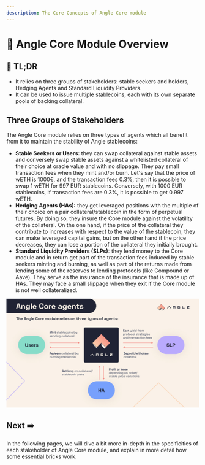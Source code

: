 ```yaml
---
description: The Core Concepts of Angle Core module
---
```


# 🔭 Angle Core Module Overview

## 🔎 TL;DR

- It relies on three groups of stakeholders: stable seekers and holders, Hedging Agents and Standard Liquidity Providers.
- It can be used to issue multiple stablecoins, each with its own separate pools of backing collateral.

## Three Groups of Stakeholders

The Angle Core module relies on three types of agents which all benefit from it to maintain the stability of Angle stablecoins:

- **Stable Seekers or Users:** they can swap collateral against stable assets and conversely swap stable assets against a whitelisted collateral of their choice at oracle value and with no slippage. They pay small transaction fees when they mint and/or burn. Let's say that the price of wETH is 1000€, and the transaction fees 0.3%, then it is possible to swap 1 wETH for 997 EUR stablecoins. Conversely, with 1000 EUR stablecoins, if transaction fees are 0.3%, it is possible to get 0.997 wETH.
- **Hedging Agents (HAs):** they get leveraged positions with the multiple of their choice on a pair collateral/stablecoin in the form of perpetual futures. By doing so, they insure the Core module against the volatility of the collateral. On the one hand, if the price of the collateral they contribute to increases with respect to the value of the stablecoin, they can make leveraged capital gains, but on the other hand if the price decreases, they can lose a portion of the collateral they initially brought.
- **Standard Liquidity Providers (SLPs):** they lend money to the Core module and in return get part of the transaction fees induced by stable seekers minting and burning, as well as part of the returns made from lending some of the reserves to lending protocols (like Compound or Aave). They serve as the insurance of the insurance that is made up of HAs. They may face a small slippage when they exit if the Core module is not well collateralized.

![Angle's Stakeholders](../.gitbook/assets/core-agents-mechanism.jpg)

## Next ➡️

In the following pages, we will dive a bit more in-depth in the specificities of each stakeholder of Angle Core module, and explain in more detail how some essential bricks work.
